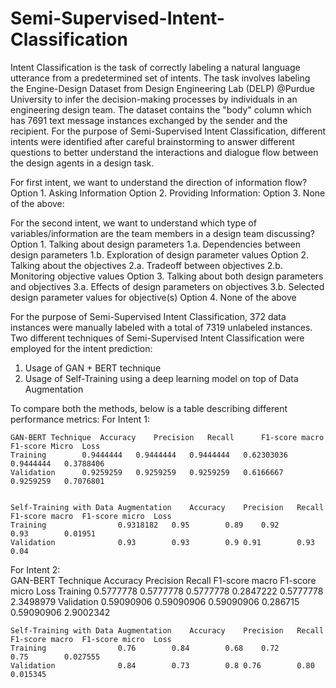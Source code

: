 # Semi-Supervised-Intent-Classification

Intent Classification is the task of correctly labeling a natural language utterance from a predetermined set of intents. The task involves labeling the Engine-Design Dataset from Design Engineering Lab (DELP) @Purdue University to infer the decision-making processes by individuals in an engineering design team. The dataset contains the "body" column which has 7691 text message instances exchanged by the sender and the recipient. For the purpose of Semi-Supervised Intent Classification, different intents were identified after careful brainstorming to answer different questions to better understand the interactions and dialogue flow between the design agents in a design task.

For first intent, we want to understand the direction of information flow?
Option 1. Asking Information
Option 2. Providing Information:
Option 3. None of the above:

For the second intent, we want to understand which type of variables/information are the team members in a design team discussing?
Option 1. Talking about design parameters
       1.a. Dependencies between design parameters
       1.b. Exploration of design parameter values
Option 2. Talking about the objectives
       2.a. Tradeoff between objectives
       2.b. Monitoring objective values
Option 3. Talking about both design parameters and objectives
       3.a. Effects of design parameters on objectives
       3.b. Selected design parameter values for objective(s)
Option 4. None of the above

For the purpose of Semi-Supervised Intent Classification, 372 data instances were manually labeled with a total of 7319 unlabeled instances. Two different techniques of Semi-Supervised Intent Classification were employed for the intent prediction:
1. Usage of GAN + BERT technique
2. Usage of Self-Training using a deep learning model on top of Data Augmentation 

To compare both the methods, below is a table describing different performance metrics:
For Intent 1:							
							
	GAN-BERT Technique	Accuracy 	Precision 	Recall		F1-score macro	F1-score Micro	Loss
	Training 		0.9444444	0.9444444	0.9444444	0.62303036	0.9444444	0.3788406
	Validation		0.9259259	0.9259259	0.9259259	0.6166667	0.9259259	0.7076801
							
							
	Self-Training with Data Augmentation	Accuracy 	Precision 	Recall	F1-score macro	F1-score micro	Loss
	Training				0.9318182	0.95		0.89	0.92		0.93		0.01951
	Validation				0.93		0.93		0.9	0.91		0.93		0.04
							
							
							
For Intent 2:							
	GAN-BERT Technique	Accuracy 	Precision 	Recall		F1-score macro		F1-score micro	Loss
	Training		0.5777778	0.5777778	0.5777778	0.2847222		0.5777778	2.3498979
	Validation		0.59090906	0.59090906	0.59090906	0.286715		0.59090906	2.9002342
							
							
	Self-Training with Data Augmentation	Accuracy 	Precision 	Recall	F1-score macro	F1-score micro	Loss
	Training				0.76		0.84		0.68	0.72		0.75		0.027555
	Validation				0.84		0.73		0.8	0.76		0.80		0.015345
